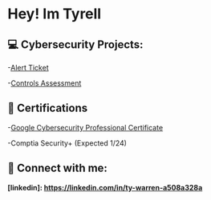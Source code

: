 <h1>Hey! Im Tyrell </h1>

<h2>💻 Cybersecurity Projects:</h2>

-[Alert Ticket](https://us.docworkspace.com/d/sIAXfsI3qAfyv-6oG)

-[Controls Assessment](https://us.docworkspace.com/d/sICzfsI3qAfe6-6oG)
  
  

<h2>📄 Certifications</h2>

-[Google Cybersecurity Professional Certificate](https://1drv.ms/b/s!AqLC8Ad_HO_ZghavROJETulmCoVY?e=21ViTb ) 

-Comptia Security+ (Expected 1/24)



<h2> 🤳 Connect with me:</h2>

<b>[linkedin]: https://linkedin.com/in/ty-warren-a508a328a</b>

<!--
**twarren96** is a ✨ _special_ ✨ repository because its `README.md` (this file) appears on your GitHub profile.




-->

